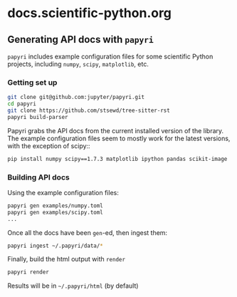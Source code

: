 # docs.scientific-python.org

## Generating API docs with `papyri`

`papyri` includes example configuration files for some scientific Python
projects, including `numpy`, `scipy`, `matplotlib`, etc.

### Getting set up

```bash
git clone git@github.com:jupyter/papyri.git
cd papyri
git clone https://github.com/stsewd/tree-sitter-rst
papyri build-parser
```

Papyri grabs the API docs from the current installed version of the library.
The example configuration files seem to mostly work for the latest versions,
with the exception of scipy::

```bash
pip install numpy scipy==1.7.3 matplotlib ipython pandas scikit-image
```

### Building API docs

Using the example configuration files:

```bash
papyri gen examples/numpy.toml
papyri gen examples/scipy.toml
...
```

Once all the docs have been `gen`-ed, then ingest them:

```bash
papyri ingest ~/.papyri/data/*
```

Finally, build the html output with `render`

```bash
papyri render
```

Results will be in `~/.papyri/html` (by default)

